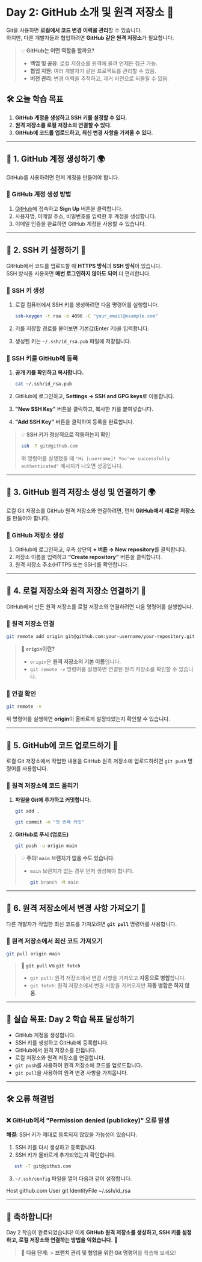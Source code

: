 # Day 2: GitHub 소개 및 원격 저장소 🚀

Git을 사용하면 **로컬에서 코드 변경 이력을 관리**할 수 있습니다.  
하지만, 다른 개발자들과 협업하려면 **GitHub 같은 원격 저장소**가 필요합니다.

> 💡 **GitHub는 어떤 역할을 할까요?**
>
> - **백업 및 공유**: 로컬 저장소를 원격에 올려 언제든 접근 가능.
> - **협업 지원**: 여러 개발자가 같은 프로젝트를 관리할 수 있음.
> - **버전 관리**: 변경 이력을 추적하고, 과거 버전으로 되돌릴 수 있음.

## 🛠️ 오늘 학습 목표

1. **GitHub 계정을 생성하고 SSH 키를 설정할 수 있다.**
2. **원격 저장소를 로컬 저장소와 연결할 수 있다.**
3. **GitHub에 코드를 업로드하고, 최신 변경 사항을 가져올 수 있다.**

---

## 🔹 1. GitHub 계정 생성하기 🌍

GitHub를 사용하려면 먼저 계정을 만들어야 합니다.

### 📌 GitHub 계정 생성 방법

1. [GitHub](https://github.com)에 접속하고 **Sign Up** 버튼을 클릭합니다.
2. 사용자명, 이메일 주소, 비밀번호를 입력한 후 계정을 생성합니다.
3. 이메일 인증을 완료하면 GitHub 계정을 사용할 수 있습니다.

---

## 🔹 2. SSH 키 설정하기 🔑

GitHub에서 코드를 업로드할 때 **HTTPS 방식**과 **SSH 방식**이 있습니다.  
SSH 방식을 사용하면 **매번 로그인하지 않아도 되어** 더 편리합니다.

### **📌 SSH 키 생성**

1. 로컬 컴퓨터에서 SSH 키를 생성하려면 다음 명령어를 실행합니다.

   ```bash
   ssh-keygen -t rsa -b 4096 -C "your_email@example.com"
   ```

2. 키를 저장할 경로를 물어보면 기본값(Enter 키)을 입력합니다.
3. 생성된 키는 `~/.ssh/id_rsa.pub` 파일에 저장됩니다.

### **📌 SSH 키를 GitHub에 등록**

1. **공개 키를 확인하고 복사합니다.**

   ```bash
   cat ~/.ssh/id_rsa.pub
   ```

2. GitHub에 로그인하고, **Settings → SSH and GPG keys**로 이동합니다.
3. **"New SSH Key"** 버튼을 클릭하고, 복사한 키를 붙여넣습니다.
4. **"Add SSH Key"** 버튼을 클릭하여 등록을 완료합니다.

> 💡 **SSH 키가 정상적으로 작동하는지 확인**
>
> ```bash
> ssh -T git@github.com
> ```
>
> 위 명령어를 실행했을 때 `"Hi [username]! You've successfully authenticated"` 메시지가 나오면 성공입니다.

---

## 🔹 3. GitHub 원격 저장소 생성 및 연결하기 🌍

로컬 Git 저장소를 GitHub 원격 저장소와 연결하려면, 먼저 **GitHub에서 새로운 저장소**를 만들어야 합니다.

### **📌 GitHub 저장소 생성**

1. GitHub에 로그인하고, 우측 상단의 **+ 버튼 → New repository**를 클릭합니다.
2. 저장소 이름을 입력하고 **"Create repository"** 버튼을 클릭합니다.
3. 원격 저장소 주소(HTTPS 또는 SSH)를 확인합니다.

---

## 🔹 4. 로컬 저장소와 원격 저장소 연결하기 🔗

GitHub에서 만든 원격 저장소를 로컬 저장소와 연결하려면 다음 명령어를 실행합니다.

### **📌 원격 저장소 연결**

```bash
git remote add origin git@github.com:your-username/your-repository.git
```

> **🔹 `origin`이란?**
>
> - `origin`은 **원격 저장소의 기본 이름**입니다.
> - `git remote -v` 명령어를 실행하면 연결된 원격 저장소를 확인할 수 있습니다.

### **📌 연결 확인**

```bash
git remote -v
```

위 명령어를 실행하면 **origin**이 올바르게 설정되었는지 확인할 수 있습니다.

---

## 🔹 5. GitHub에 코드 업로드하기 🚀

로컬 Git 저장소에서 작업한 내용을 GitHub 원격 저장소에 업로드하려면 `git push` 명령어를 사용합니다.

### **📌 원격 저장소에 코드 올리기**

1. **파일을 Git에 추가하고 커밋합니다.**

   ```bash
   git add .
   ```

   ```bash
   git commit -m "첫 번째 커밋"
   ```

2. **GitHub로 푸시 (업로드)**

   ```bash
   git push -u origin main
   ```

> 💡 **주의! `main` 브랜치가 없을 수도 있습니다.**
>
> - `main` 브랜치가 없는 경우 먼저 생성해야 합니다.
>
>   ```bash
>   git branch -M main
>   ```

---

## 🔹 6. 원격 저장소에서 변경 사항 가져오기 🔄

다른 개발자가 작업한 최신 코드를 가져오려면 **`git pull`** 명령어를 사용합니다.

### **📌 원격 저장소에서 최신 코드 가져오기**

```bash
git pull origin main
```

> **📌 `git pull` vs `git fetch`**
>
> - `git pull`: 원격 저장소에서 변경 사항을 가져오고 **자동으로 병합**합니다.
> - `git fetch`: 원격 저장소에서 변경 사항을 가져오지만 **자동 병합은 하지 않음**.

---

## 🎯 실습 목표: Day 2 학습 목표 달성하기

- GitHub 계정을 생성합니다.
- SSH 키를 생성하고 GitHub에 등록합니다.
- GitHub에서 원격 저장소를 만듭니다.
- 로컬 저장소와 원격 저장소를 연결합니다.
- `git push`를 사용하여 원격 저장소에 코드를 업로드합니다.
- `git pull`을 사용하여 원격 변경 사항을 가져옵니다.

---

## 🛠️ **오류 해결법**

### ❌ **GitHub에서 "Permission denied (publickey)" 오류 발생**

**해결:** SSH 키가 제대로 등록되지 않았을 가능성이 있습니다.

1. SSH 키를 다시 생성하고 등록합니다.
2. SSH 키가 올바르게 추가되었는지 확인합니다.

```bash
   ssh -T git@github.com
```

3. `~/.ssh/config` 파일을 열어 다음과 같이 설정합니다.

Host github.com User git IdentityFile ~/.ssh/id_rsa

---

## 🎉 축하합니다!

Day 2 학습이 완료되었습니다!
이제 **GitHub 원격 저장소를 생성하고, SSH 키를 설정하고, 로컬 저장소와 연결하는 방법을 익혔습니다.** 🎯

> 🚀 **다음 단계:** > **브랜치 관리 및 협업을 위한 Git 명령어**를 학습해 보세요!
